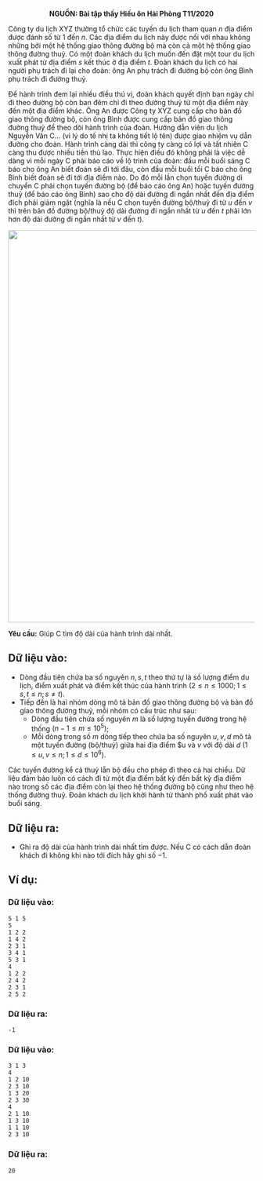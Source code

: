 **<center>NGUỒN: Bài tập thầy Hiếu ôn Hải Phòng T11/2020</center>**

Công ty du lịch XYZ thường tổ chức các tuyến du lịch tham quan $n$ địa điểm được đánh số từ $1$ đến $n$. Các địa điểm du lịch này được nối với nhau không những bởi một hệ thống giao thông đường bộ mà còn cả một hệ thống giao thông đường thuỷ. Có một đoàn khách du lịch muốn đến đặt một tour du lịch xuất phát từ địa điểm $s$ kết thúc ở địa điểm $t$. Đoàn khách du lịch có hai người phụ trách đi lại cho đoàn: ông An phụ trách đi đường bộ còn ông Bình phụ trách đi đường thuỷ.

Để hành trình đem lại nhiều điều thú vị, đoàn khách quyết định ban ngày chỉ đi theo đường bộ còn ban đêm chỉ đi theo đường thuỷ từ một địa điểm này đến một địa điểm khác. Ông An được Công ty XYZ cung cấp cho bản đồ giao thông đường bộ, còn ông Bình được cung cấp bản đồ giao thông đường thuỷ để theo dõi hành trình của đoàn. Hướng dẫn viên du lịch Nguyễn Văn C... (vì lý do tế nhị ta không tiết lộ tên) được giao nhiệm vụ dẫn đường cho đoàn. Hành trình càng dài thì công ty càng có lợi và tất nhiên C càng thu được nhiều tiền thù lao. Thực hiện điều đó không phải là việc dễ dàng vì mỗi ngày C phải báo cáo về lộ trình của đoàn: đầu mỗi buổi sáng C báo cho ông An biết đoàn sẽ đi tới đâu, còn đầu mỗi buổi tối C báo cho ông Bình biết đoàn sẽ đi tới địa điểm nào. Do đó mỗi lần chọn tuyến đường di chuyển C phải chọn tuyến đường bộ (để báo cáo ông An) hoặc 
tuyến đường thuỷ (để báo cáo ông Bình) sao cho độ dài đường đi ngắn nhất đến địa điểm đích phải giảm ngặt (nghĩa là nếu C chọn tuyến đường bộ/thuỷ đi từ $u$ đến $v$ thì trên bản đồ đường bộ/thuỷ độ dài đường đi ngắn nhất từ $u$ đến $t$ phải lớn hơn độ dài đường đi ngắn nhất từ $v$ đến $t$).
<center><img src="/images/problems/1376/TOUR.png" width="800px" /></center>

**Yêu cầu:** Giúp C tìm độ dài của hành trình dài nhất.

## Dữ liệu vào:
- Dòng đầu tiên chứa ba số nguyên $n, s, t$ theo thứ tự là số lượng điểm du lịch, điểm xuất phát và điểm kết thúc của hành trình $(2 ≤ n ≤ 1000; 1 ≤ s, t ≤ n; s ≠ t$).
- Tiếp đến là hai nhóm dòng mô tả bản đồ giao thông đường bộ và bản đồ giao thông đường thuỷ, mỗi nhóm có cấu trúc như sau:
    - Dòng đầu tiên chứa số nguyên $m$ là số lượng tuyến đường trong hệ thống $(n-1 ≤ 
m ≤ 10^5)$;
    - Mỗi dòng trong số $m$ dòng tiếp theo chứa ba số nguyên $u, v, d$ mô tả một tuyến đường (bộ/thuỷ) giữa hai địa điểm $u và $v$ với độ dài $d\ (1 ≤ u, v ≤ n; 1 ≤ d ≤ 10^6)$.

Các tuyến đường kể cả thuỷ lẫn bộ đều cho phép đi theo cả hai chiều. Dữ liệu đảm bảo luôn có cách đi từ một địa điểm bất kỳ đến bất kỳ địa điểm nào trong số các địa điểm còn lại theo hệ thống đường bộ cũng như theo hệ thống đường thuỷ. Đoàn khách du lịch khởi hành từ thành phố xuất phát vào buổi sáng.

## Dữ liệu ra:
- Ghi ra độ dài của hành trình dài nhất tìm được. Nếu C có cách dẫn đoàn khách đi không khi nào tới đích hãy ghi số $-1$.

## Ví dụ:
### Dữ liệu vào:
```
5 1 5
5
1 2 2
1 4 2
2 3 1
3 4 1
5 3 1
4
1 2 2
2 4 2
2 3 1
2 5 2
```

### Dữ liệu ra:
```
-1
```

### Dữ liệu vào:
```
3 1 3
4 
1 2 10
2 3 10
1 3 20
2 3 30
4
2 1 10
1 3 10
1 1 10
2 3 10
```

### Dữ liệu ra:
```
20
```